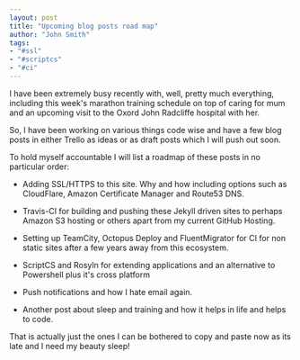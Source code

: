 ```yaml
---
layout: post
title: "Upcoming blog posts road map"
author: "John Smith"
tags:
- "#ssl"
- "#scriptcs"
- "#ci"
---
```

I have been extremely busy recently with, well, pretty much everything, including this week's marathon training schedule on top of caring for mum and an upcoming visit to the Oxord John Radcliffe hospital with her. 

So, I have been working on various things code wise and have a few blog posts in either Trello as ideas or as draft posts which I will push out soon. 

To hold myself accountable I will list a roadmap of these posts in no particular order: 

* Adding SSL/HTTPS to this site. Why and how including options such as CloudFlare, Amazon Certificate Manager and Route53 DNS. 

* Travis-CI for building and pushing these Jekyll driven sites to perhaps Amazon S3 hosting or others apart from my current GitHub Hosting. 

* Setting up TeamCity, Octopus Deploy and FluentMigrator for CI for non static sites after a few years away from this ecosystem. 

* ScriptCS and Rosyln for extending applications and an alternative to Powershell plus it's cross platform

* Push notifications and how I hate email again. 

* Another post about sleep and training and how it helps in life and helps to code.

That is actually just the ones I can be bothered to copy and paste now as its late and I need my beauty sleep!